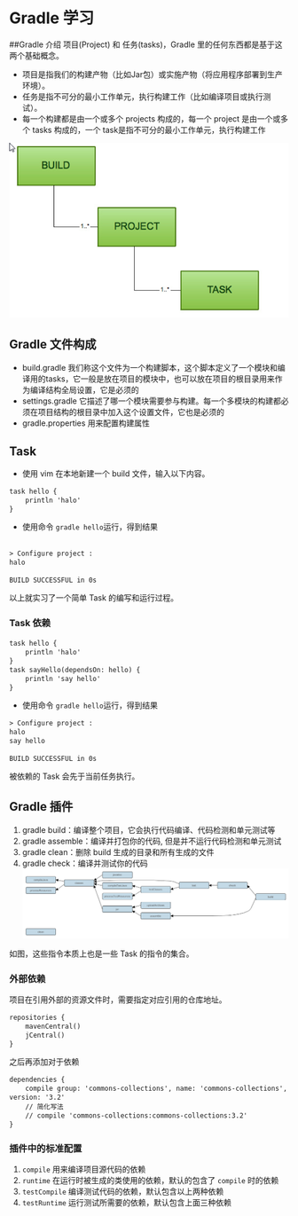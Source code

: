 # Gradle 学习

##Gradle 介绍
项目(Project) 和 任务(tasks)，Gradle 里的任何东西都是基于这两个基础概念。

* 项目是指我们的构建产物（比如Jar包）或实施产物（将应用程序部署到生产环境）。
* 任务是指不可分的最小工作单元，执行构建工作（比如编译项目或执行测试）。
* 每一个构建都是由一个或多个 projects 构成的，每一个 project 是由一个或多个 tasks 构成的，一个 task是指不可分的最小工作单元，执行构建工作

![pi](media/15335405613075/pic1.png)

## Gradle 文件构成

* build.gradle 我们称这个文件为一个构建脚本，这个脚本定义了一个模块和编译用的tasks，它一般是放在项目的模块中，也可以放在项目的根目录用来作为编译结构全局设置，它是必须的
* settings.gradle 它描述了哪一个模块需要参与构建。每一个多模块的构建都必须在项目结构的根目录中加入这个设置文件，它也是必须的
* gradle.properties 用来配置构建属性

## Task

* 使用 vim 在本地新建一个 build 文件，输入以下内容。

```
task hello {
    println 'halo'
}
```

*  使用命令 `gradle hello`运行，得到结果

```

> Configure project :
halo

BUILD SUCCESSFUL in 0s
```
以上就实习了一个简单 Task 的编写和运行过程。

### Task 依赖

```
task hello {
    println 'halo'
}
task sayHello(dependsOn: hello) {
    println 'say hello'
}
```

*  使用命令 `gradle hello`运行，得到结果

```
> Configure project :
halo
say hello

BUILD SUCCESSFUL in 0s
```
被依赖的 Task 会先于当前任务执行。

## Gradle 插件

1. gradle build：编译整个项目，它会执行代码编译、代码检测和单元测试等
2. gradle assemble：编译并打包你的代码, 但是并不运行代码检测和单元测试
3. gradle clean：删除 build 生成的目录和所有生成的文件
4. gradle check：编译并测试你的代码
![pi](media/15335405613075/pic2.png)

如图，这些指令本质上也是一些 Task 的指令的集合。
### 外部依赖
项目在引用外部的资源文件时，需要指定对应引用的仓库地址。
```
repositories {
	mavenCentral()
	jCentral()
}
```
之后再添加对于依赖

```
dependencies {
	compile group: 'commons-collections', name: 'commons-collections', version: '3.2'
	// 简化写法
	// compile 'commons-collections:commons-collections:3.2'
}
```

### 插件中的标准配置

1. `compile` 用来编译项目源代码的依赖
2. `runtime` 在运行时被生成的类使用的依赖，默认的包含了 `compile` 时的依赖
3. `testCompile` 编译测试代码的依赖，默认包含以上两种依赖
4. `testRuntime` 运行测试所需要的依赖，默认包含上面三种依赖